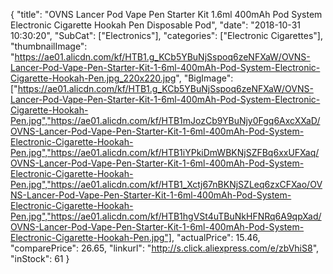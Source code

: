 {
	"title": "OVNS Lancer Pod Vape Pen Starter Kit 1.6ml 400mAh Pod System Electronic Cigarette Hookah Pen Disposable Pod",
	"date": "2018-10-31 10:30:20",
	"SubCat": ["Electronics"],
	"categories": ["Electronic Cigarettes"],
	"thumbnailImage": "https://ae01.alicdn.com/kf/HTB1.g_KCb5YBuNjSspoq6zeNFXaW/OVNS-Lancer-Pod-Vape-Pen-Starter-Kit-1-6ml-400mAh-Pod-System-Electronic-Cigarette-Hookah-Pen.jpg_220x220.jpg",
	"BigImage": ["https://ae01.alicdn.com/kf/HTB1.g_KCb5YBuNjSspoq6zeNFXaW/OVNS-Lancer-Pod-Vape-Pen-Starter-Kit-1-6ml-400mAh-Pod-System-Electronic-Cigarette-Hookah-Pen.jpg","https://ae01.alicdn.com/kf/HTB1mJozCb9YBuNjy0Fgq6AxcXXaD/OVNS-Lancer-Pod-Vape-Pen-Starter-Kit-1-6ml-400mAh-Pod-System-Electronic-Cigarette-Hookah-Pen.jpg","https://ae01.alicdn.com/kf/HTB1iYPkiDmWBKNjSZFBq6xxUFXaq/OVNS-Lancer-Pod-Vape-Pen-Starter-Kit-1-6ml-400mAh-Pod-System-Electronic-Cigarette-Hookah-Pen.jpg","https://ae01.alicdn.com/kf/HTB1_Xctj67nBKNjSZLeq6zxCFXao/OVNS-Lancer-Pod-Vape-Pen-Starter-Kit-1-6ml-400mAh-Pod-System-Electronic-Cigarette-Hookah-Pen.jpg","https://ae01.alicdn.com/kf/HTB1hgVSt4uTBuNkHFNRq6A9qpXad/OVNS-Lancer-Pod-Vape-Pen-Starter-Kit-1-6ml-400mAh-Pod-System-Electronic-Cigarette-Hookah-Pen.jpg"],
	"actualPrice": 15.46,
	"comparePrice": 26.65,
	"linkurl": "http://s.click.aliexpress.com/e/zbVhiS8",
	"inStock": 61
}
